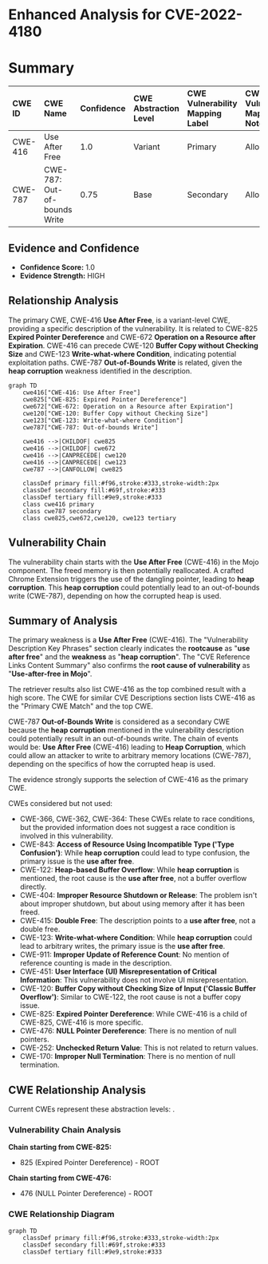 # Enhanced Analysis for CVE-2022-4180

# Summary
| CWE ID  | CWE Name                                                                                               | Confidence | CWE Abstraction Level | CWE Vulnerability Mapping Label | CWE-Vulnerability Mapping Notes |
| :------- | :------------------------------------------------------------------------------------------------------- | :---------- | :---------------------- | :------------------------------ | :------------------------------ |
| CWE-416 | Use After Free                                                                                         | 1.0         | Variant               | Primary                         | Allowed                         |
| CWE-787 | CWE-787: Out-of-bounds Write                                                                                             | 0.75      | Base                 | Secondary                       | Allowed                         |

## Evidence and Confidence

*   **Confidence Score:** 1.0
*   **Evidence Strength:** HIGH

## Relationship Analysis
The primary CWE, CWE-416 **Use After Free**, is a variant-level CWE, providing a specific description of the vulnerability. It is related to CWE-825 **Expired Pointer Dereference** and CWE-672 **Operation on a Resource after Expiration**. CWE-416 can precede CWE-120 **Buffer Copy without Checking Size** and CWE-123 **Write-what-where Condition**, indicating potential exploitation paths. CWE-787 **Out-of-Bounds Write** is related, given the **heap corruption** weakness identified in the description.

```mermaid
graph TD
    cwe416["CWE-416: Use After Free"]
    cwe825["CWE-825: Expired Pointer Dereference"]
    cwe672["CWE-672: Operation on a Resource after Expiration"]
    cwe120["CWE-120: Buffer Copy without Checking Size"]
    cwe123["CWE-123: Write-what-where Condition"]
    cwe787["CWE-787: Out-of-bounds Write"]

    cwe416 -->|CHILDOF| cwe825
    cwe416 -->|CHILDOF| cwe672
    cwe416 -->|CANPRECEDE| cwe120
    cwe416 -->|CANPRECEDE| cwe123
    cwe787 -->|CANFOLLOW| cwe825
    
    classDef primary fill:#f96,stroke:#333,stroke-width:2px
    classDef secondary fill:#69f,stroke:#333
    classDef tertiary fill:#9e9,stroke:#333
    class cwe416 primary
    class cwe787 secondary
    class cwe825,cwe672,cwe120, cwe123 tertiary
```

## Vulnerability Chain
The vulnerability chain starts with the **Use After Free** (CWE-416) in the Mojo component. The freed memory is then potentially reallocated. A crafted Chrome Extension triggers the use of the dangling pointer, leading to **heap corruption**. This **heap corruption** could potentially lead to an out-of-bounds write (CWE-787), depending on how the corrupted heap is used.

## Summary of Analysis
The primary weakness is a **Use After Free** (CWE-416). The "Vulnerability Description Key Phrases" section clearly indicates the **rootcause** as "**use after free**" and the **weakness** as "**heap corruption**". The "CVE Reference Links Content Summary" also confirms the **root cause of vulnerability** as "**Use-after-free in Mojo**".

The retriever results also list CWE-416 as the top combined result with a high score. The CWE for similar CVE Descriptions section lists CWE-416 as the "Primary CWE Match" and the top CWE.

CWE-787 **Out-of-Bounds Write** is considered as a secondary CWE because the **heap corruption** mentioned in the vulnerability description could potentially result in an out-of-bounds write. The chain of events would be: **Use After Free** (CWE-416) leading to **Heap Corruption**, which could allow an attacker to write to arbitrary memory locations (CWE-787), depending on the specifics of how the corrupted heap is used.

The evidence strongly supports the selection of CWE-416 as the primary CWE.

CWEs considered but not used:

*   CWE-366, CWE-362, CWE-364: These CWEs relate to race conditions, but the provided information does not suggest a race condition is involved in this vulnerability.
*   CWE-843: **Access of Resource Using Incompatible Type ('Type Confusion')**: While **heap corruption** could lead to type confusion, the primary issue is the **use after free**.
*   CWE-122: **Heap-based Buffer Overflow**: While **heap corruption** is mentioned, the root cause is the **use after free**, not a buffer overflow directly.
*   CWE-404: **Improper Resource Shutdown or Release**: The problem isn't about improper shutdown, but about using memory after it has been freed.
*   CWE-415: **Double Free**: The description points to a **use after free**, not a double free.
*   CWE-123: **Write-what-where Condition**: While **heap corruption** could lead to arbitrary writes, the primary issue is the **use after free**.
*   CWE-911: **Improper Update of Reference Count**: No mention of reference counting is made in the description.
*   CWE-451: **User Interface (UI) Misrepresentation of Critical Information**: This vulnerability does not involve UI misrepresentation.
*   CWE-120: **Buffer Copy without Checking Size of Input ('Classic Buffer Overflow')**: Similar to CWE-122, the root cause is not a buffer copy issue.
*   CWE-825: **Expired Pointer Dereference**: While CWE-416 is a child of CWE-825, CWE-416 is more specific.
*   CWE-476: **NULL Pointer Dereference**: There is no mention of null pointers.
*   CWE-252: **Unchecked Return Value**: This is not related to return values.
*   CWE-170: **Improper Null Termination**: There is no mention of null termination.


## CWE Relationship Analysis

Current CWEs represent these abstraction levels: .


### Vulnerability Chain Analysis

**Chain starting from CWE-825:**
- 825 (Expired Pointer Dereference) - ROOT


**Chain starting from CWE-476:**
- 476 (NULL Pointer Dereference) - ROOT



### CWE Relationship Diagram

```mermaid
graph TD
    classDef primary fill:#f96,stroke:#333,stroke-width:2px
    classDef secondary fill:#69f,stroke:#333
    classDef tertiary fill:#9e9,stroke:#333
```